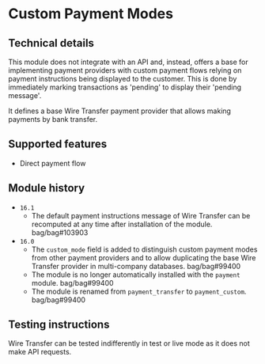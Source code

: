 # Custom Payment Modes

## Technical details

This module does not integrate with an API and, instead, offers a base for implementing payment
providers with custom payment flows relying on payment instructions being displayed to the customer.
This is done by immediately marking transactions as 'pending' to display their 'pending message'.

It defines a base Wire Transfer payment provider that allows making payments by bank transfer.

## Supported features

- Direct payment flow

## Module history

- `16.1`
  - The default payment instructions message of Wire Transfer can be recomputed at any time after
    installation of the module. bag/bag#103903
- `16.0`
  - The `custom_mode` field is added to distinguish custom payment modes from other payment
    providers and to allow duplicating the base Wire Transfer provider in multi-company databases.
    bag/bag#99400
  - The module is no longer automatically installed with the `payment` module. bag/bag#99400
  - The module is renamed from `payment_transfer` to `payment_custom`. bag/bag#99400

## Testing instructions

Wire Transfer can be tested indifferently in test or live mode as it does not make API requests.
